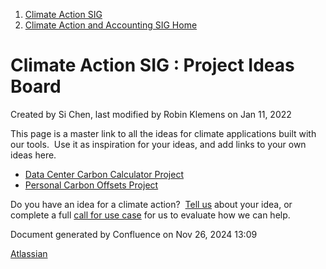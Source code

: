 1. [Climate Action SIG](index.html)
2. [Climate Action and Accounting SIG Home](Climate-Action-and-Accounting-SIG-Home_19005445.html)

# Climate Action SIG : Project Ideas Board

Created by Si Chen, last modified by Robin Klemens on Jan 11, 2022

This page is a master link to all the ideas for climate applications built with our tools.  Use it as inspiration for your ideas, and add links to your own ideas here.

- [Data Center Carbon Calculator Project](Data-Center-Carbon-Calculator-Project_19005951.html)
- [Personal Carbon Offsets Project](Personal-Carbon-Offsets-Project_19006067.html)

Do you have an idea for a climate action?  [Tell us](Tell-Us-Your-Climate-Idea_19007025.html) about your idea, or complete a full [call for use case](Call-for-Use-Cases_19007292.html) for us to evaluate how we can help.

Document generated by Confluence on Nov 26, 2024 13:09

[Atlassian](http://www.atlassian.com/)
